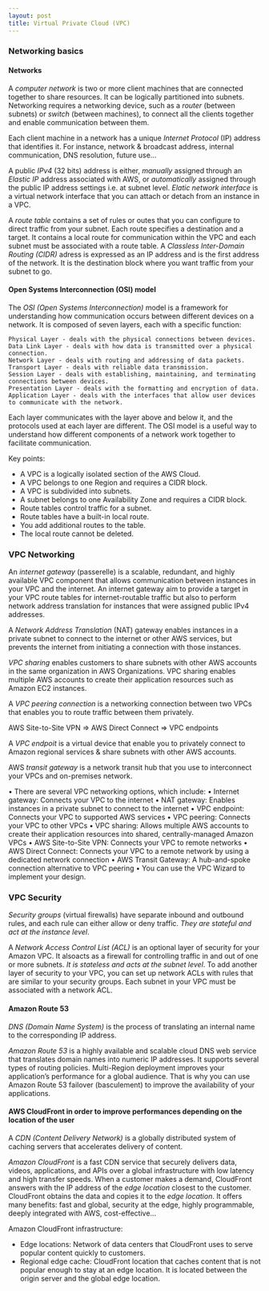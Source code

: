 ```yaml
---
layout: post
title: Virtual Private Cloud (VPC)
---
```


### Networking basics

#### Networks

A *computer network* is two or more client machines that are connected together to share resources. It can be logically partitioned into subnets. 
Networking requires a networking device, such as a *router* (between subnets) or *switch* (between machines), to connect all the clients together and enable communication between them.

Each client machine in a network has a unique *Internet Protocol* (IP) address that identifies it.
For instance, network & broadcast address, internal communication, DNS resolution, future use...

A public *IPv4* (32 bits) address is either, *manually* assigned through an *Elastic IP* address associated with AWS, or *automatically* assigned through the public IP address settings i.e. at subnet level.
*Elatic network interface* is a virtual network interface that you can attach or detach from an instance in a VPC.

A *route table* contains a set of rules or outes that you can configure to direct traffic from your subnet.
Each route specifies a destination and a target. It contains a local route for communication within the VPC and each subnet must be associated with a route table.
A *Classless Inter-Domain Routing (CIDR)* adress is expressed as an IP address and is the first address of the network. It is the destination block where you want traffic from your subnet to go.

#### Open Systems Interconnection (OSI) model

The *OSI (Open Systems Interconnection)* model is a framework for understanding how communication occurs between different devices on a network. It is composed of seven layers, each with a specific function:

    Physical Layer - deals with the physical connections between devices.
    Data Link Layer - deals with how data is transmitted over a physical connection.
    Network Layer - deals with routing and addressing of data packets.
    Transport Layer - deals with reliable data transmission.
    Session Layer - deals with establishing, maintaining, and terminating connections between devices.
    Presentation Layer - deals with the formatting and encryption of data.
    Application Layer - deals with the interfaces that allow user devices to communicate with the network.

Each layer communicates with the layer above and below it, and the protocols used at each layer are different. The OSI model is a useful way to understand how different components of a network work together to facilitate communication.

Key points:
- A VPC is a logically isolated section of the AWS Cloud.
- A VPC belongs to one Region and requires a CIDR block.
- A VPC is subdivided into subnets.
- A subnet belongs to one Availability Zone and requires a CIDR block.
- Route tables control traffic for a subnet.
- Route tables have a built-in local route.
- You add additional routes to the table.
- The local route cannot be deleted.

### VPC Networking

An *internet gateway* (passerelle) is a scalable, redundant, and highly available VPC component that allows communication between instances in your VPC and the internet. An internet gateway aim to provide a target in your VPC route tables for internet-routable traffic but also to perform network address translation for instances that were assigned public IPv4 addresses.

A *Network Address Translation* (NAT) gateway enables instances in a private subnet to connect to the internet or other AWS services, but prevents the internet from initiating a connection with those instances.

*VPC sharing* enables customers to share subnets with other AWS accounts in the same organization in AWS Organizations. VPC sharing enables multiple AWS accounts to create their application resources such as Amazon EC2 instances.

A *VPC peering connection* is a networking connection between two VPCs that enables you to route traffic between them privately.

AWS Site-to-Site VPN => AWS Direct Connect => VPC endpoints

A *VPC endpoit* is a virtual device that enable you to privately connect to Amazon regional services & share subnets with other AWS accounts.

AWS *transit gateway* is a network transit hub that you use to interconnect your VPCs and on-premises network.

• There are several VPC networking options, which include:
• Internet gateway: Connects your VPC to the internet
• NAT gateway: Enables instances in a private subnet to connect to the internet
• VPC endpoint: Connects your VPC to supported AWS services
• VPC peering: Connects your VPC to other VPCs
• VPC sharing: Allows multiple AWS accounts to create their application resources into shared, centrally-managed Amazon VPCs
• AWS Site-to-Site VPN: Connects your VPC to remote networks
• AWS Direct Connect: Connects your VPC to a remote network by using a dedicated network connection
• AWS Transit Gateway: A hub-and-spoke connection alternative to VPC peering
• You can use the VPC Wizard to implement your design.

### VPC Security


*Security groups* (virtual firewalls) have separate inbound and outbound rules, and each rule can either allow or deny traffic.
*They are stateful and act at the instance level*.

A *Network Access Control List (ACL)* is an optional layer of security for your Amazon VPC. It alsoacts as a firewall for controlling traffic in and out of one or more subnets. *It is stateless and acts at the subnet level*. To add another layer of security to your VPC, you can set up network ACLs with rules that are similar to your security groups. Each subnet in your VPC must be associated with a network ACL.

#### Amazon Route 53

*DNS (Domain Name System)* is the process of translating an internal name to the corresponding IP address.

*Amazon Route 53* is a highly available and scalable cloud DNS web service that translates domain names into numeric IP addresses. It supports several types of routing policies. Multi-Region deployment improves your application’s performance for a global audience. That is why you can use Amazon Route 53 failover (basculement) to improve the availability of your applications.

#### AWS CloudFront in order to improve performances depending on the location of the user

A *CDN (Content Delivery Network)* is a globally distributed system of caching servers that accelerates delivery of content.

*Amazon CloudFront* is a fast CDN service that securely delivers data, videos, applications, and APIs over a global infrastructure with low latency and high transfer speeds.
When a customer makes a demand, CloudFront answers with the IP address of the *edge location* closest to the customer. CloudFront obtains the data and copies it to the *edge location*. It offers many benefits: fast and global, security at the edge, highly programmable, deeply integrated with AWS, cost-effective...

Amazon CloudFront infrastructure:
- Edge locations: Network of data centers that CloudFront uses to serve popular content quickly to customers.
- Regional edge cache: CloudFront location that caches content that is not popular enough to stay at an edge location. It is located between the origin server and the global edge location. 
